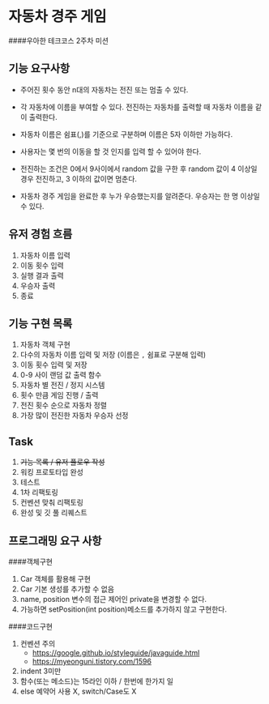 자동차 경주 게임
=====

####우아한 테크코스 2주차 미션

기능 요구사항
----
* 주어진 횟수 동안 n대의 자동차는 전진 또는 멈출 수 있다.

* 각 자동차에 이름을 부여할 수 있다. 전진하는 자동차를 출력할 때 자동차 이름을 같이 출력한다.

* 자동차 이름은 쉼표(,)를 기준으로 구분하며 이름은 5자 이하만 가능하다.

* 사용자는 몇 번의 이동을 할 것 인지를 입력 할 수 있어야 한다.

* 전진하는 조건은 0에서 9사이에서 random 값을 구한 후 random 값이 4 이상일 경우 전진하고, 3 이하의 값이면 멈춘다.

* 자동차 경주 게임을 완료한 후 누가 우승했는지를 알려준다. 우승자는 한 명 이상일 수 있다.


유저 경험 흐름
---
1. 자동차 이름 입력 
2. 이동 횟수 입력
3. 실행 결과 출력
4. 우승자 출력
5. 종료

기능 구현 목록
---
1. 자동차 객체 구현
2. 다수의 자동차 이름 입력 및 저장 (이름은 `,` 쉼표로 구분해 입력)
2. 이동 횟수 입력 및 저장
3. 0-9 사이 랜덤 값 출력 함수
4. 자동차 별 전진 / 정지 시스템
5. 횟수 만큼 게임 진행 / 출력
6. 전진 횟수 순으로 자동차 정렬
7. 가장 많이 전진한 자동차 우승자 선정

Task
---
1. ~~기능 목록 / 유저 플로우 작성~~
2. 워킹 프로토타입 완성
3. 테스트
4. 1차 리팩토링
5. 컨벤션 맞춰 리팩토링
6. 완성 및 깃 풀 리퀘스트

프로그래밍 요구 사항
---
####객체구현  
1. Car 객체를 활용해 구현
2. Car 기본 생성를 추가할 수 없음
3. name, position 변수의 접근 제어인 private을 변경할 수 없다.
4. 가능하면 setPosition(int position)메소드를 추가하지 않고 구현한다.

####코드구현
1. 컨벤션 주의
    - https://google.github.io/styleguide/javaguide.html
    - https://myeonguni.tistory.com/1596
2. indent 3미만  
3. 함수(또는 메소드)는 15라인 이하 / 한번에 한가지 일
4. else 예약어 사용 X, switch/Case도 X